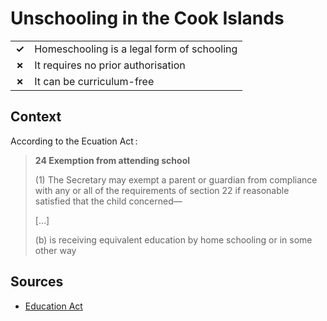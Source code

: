 # Unschooling in the Cook Islands
| | |
|-|-|
| __✓__ | Homeschooling is a legal form of schooling |
| __✗__ | It requires no prior authorisation |
| __✗__ | It can be curriculum-free |

## Context

According to the Ecuation Act :

> **24 Exemption from attending school**
>
>  (1) The Secretary may exempt a parent or guardian from compliance with any or all of the requirements of section
>  22 if reasonable satisfied that the child concerned—
>  
>    […]
>    
>    (b) is receiving equivalent education by home schooling or in some other way
## Sources

* [Education Act](https://planipolis.iiep.unesco.org/sites/default/files/ressources/cook_islands_education_act_2012.pdf)
